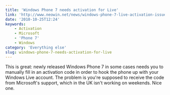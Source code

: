 ```yaml
---
title: 'Windows Phone 7 needs activation for Live'
link: 'http://www.neowin.net/news/windows-phone-7-live-activation-issues'
date: '2010-10-25T12:24'
keywords:
    - Activation
    - Microsoft
    - 'Phone 7'
    - Windows
category: 'Everything else'
slug: windows-phone-7-needs-activation-for-live
---
```


This is great: newly released Windows Phone 7 in some cases needs you to manually fill in an activation code in order to hook the phone up with your Windows Live account. The problem is you're supposed to receive the code from Microsoft's support, which in the UK isn't working on weekends. Nice one.
